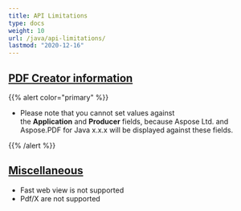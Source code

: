 ```yaml
---
title: API Limitations
type: docs
weight: 10
url: /java/api-limitations/
lastmod: "2020-12-16"
---
```



## <ins>**PDF Creator information**
{{% alert color="primary" %}} 

- Please note that you cannot set values against the **Application** and **Producer** fields, because Aspose Ltd. and Aspose.PDF for Java x.x.x will be displayed against these fields. 

{{% /alert %}} 
## <ins>**Miscellaneous**


- Fast web view is not supported
- Pdf/X are not supported
